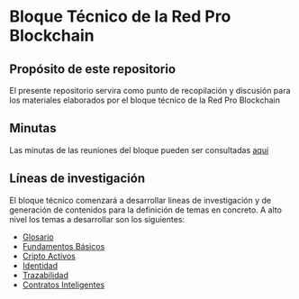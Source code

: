 # Bloque Técnico de la Red Pro Blockchain

## Propósito de este repositorio
El presente repositorio servira como punto de recopilación y discusión para los materiales elaborados por el bloque técnico de la Red Pro Blockchain

## Minutas
Las minutas de las reuniones del bloque pueden ser consultadas [aquí](https://github.com/marmotae/redproblockchain/tree/main/minutas)

## Líneas de investigación
El bloque técnico comenzará a desarrollar lineas de investigación y de generación de contenidos para la definición de temas en concreto. A alto nivel los temas a desarrollar son los siguientes:

- [Glosario](https://github.com/marmotae/redproblockchain/tree/main/Repositorios/fundamentos_basicos/glosario.md)
- [Fundamentos Básicos](https://github.com/marmotae/redproblockchain/tree/main/Repositorios/fundamentos_basicos)
- [Cripto Activos](https://github.com/marmotae/redproblockchain/tree/main/Repositorios/cripto_activos)
- [Identidad](https://github.com/marmotae/redproblockchain/tree/main/Repositorios/identidad)
- [Trazabilidad](https://github.com/marmotae/redproblockchain/tree/main/Repositorios/trazabilidad)
- [Contratos Inteligentes](https://github.com/marmotae/redproblockchain/tree/main/Repositorios/contratos_inteligentes)
